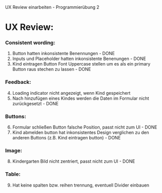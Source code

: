 UX Review einarbeiten - Programmierübung 2

# UX Review:
### Consistent wording:
1. Button hatten inkonsistente Benennungen - DONE
2. Inputs und Placeholder hatten inkonsistente Benenungen - DONE
3. Kind eintragen Button Font Uppercase stellen um es als ein primary Button raus stechen zu lassen - DONE
### Feedback:
4. Loading indicator nicht angezeigt, wenn Kind gespeichert
5. Nach hinzufügen eines Kindes werden die Daten im Formular nicht zurückgesetzt - DONE
### Buttons:
6. Formular schließen Button falsche Position, passt nicht zum UI - DONE
7. Kind abmelden button hat inkonsistentes Design verglichen zu den anderen Buttons (z.B. Kind eintragen button) - DONE
### Image:
8. Kindergarten Bild nicht zentriert, passt nicht zum UI - DONE
### Table:
9. Hat keine spalten bzw. reihen trennung, eventuell Divider einbauen
